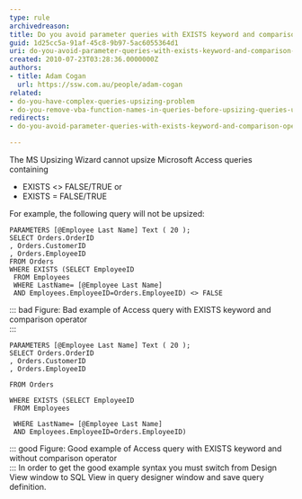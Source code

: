 ```yaml
---
type: rule
archivedreason: 
title: Do you avoid parameter queries with EXISTS keyword and comparison operators (<> or =)(Upsizing Problem)?
guid: 1d25cc5a-91af-45c8-9b97-5ac6055364d1
uri: do-you-avoid-parameter-queries-with-exists-keyword-and-comparison-operators-(-or-)(upsizing-problem)
created: 2010-07-23T03:28:36.0000000Z
authors:
- title: Adam Cogan
  url: https://ssw.com.au/people/adam-cogan
related:
- do-you-have-complex-queries-upsizing-problem
- do-you-remove-vba-function-names-in-queries-before-upsizing-queries-upsizing-problem
redirects:
- do-you-avoid-parameter-queries-with-exists-keyword-and-comparison-operators-(-or-)(upsizing-problem)

---
```


The MS Upsizing Wizard cannot upsize Microsoft Access queries containing

* EXISTS &lt;&gt; FALSE/TRUE or
* EXISTS = FALSE/TRUE


For example, the following query will not be upsized:

<!--endintro-->


```
PARAMETERS [@Employee Last Name] Text ( 20 );    
SELECT Orders.OrderID
, Orders.CustomerID
, Orders.EmployeeID
FROM Orders
WHERE EXISTS (SELECT EmployeeID
 FROM Employees 
 WHERE LastName= [@Employee Last Name] 
 AND Employees.EmployeeID=Orders.EmployeeID) <> FALSE
```



::: bad
Figure: Bad example of Access query with EXISTS keyword and comparison operator  
:::


```
PARAMETERS [@Employee Last Name] Text ( 20 ); 
SELECT Orders.OrderID
, Orders.CustomerID
, Orders.EmployeeID

FROM Orders

WHERE EXISTS (SELECT EmployeeID 
 FROM Employees

 WHERE LastName= [@Employee Last Name] 
 AND Employees.EmployeeID=Orders.EmployeeID)
```



::: good
Figure: Good example of Access query with EXISTS keyword and without comparison operator  
:::
In order to get the good example syntax you must switch from Design View window to SQL View in query designer window and save query definition.

